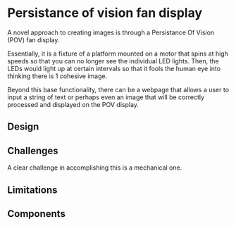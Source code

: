 # Persistance of vision fan display
A novel approach to creating images is through a Persistance Of Vision (POV) fan display.

Essentially, it is a fixture of a platform mounted on a motor that spins at high speeds so that you can no longer see the individual LED lights.
Then, the LEDs would light up at certain intervals so that it fools the human eye into thinking there is 1 cohesive image.

Beyond this base functionality, there can be a webpage that allows a user to input a string of text or perhaps even an image that will be correctly processed and displayed on the POV display.

## Design

## Challenges
A clear challenge in accomplishing this is a mechanical one.

## Limitations

## Components